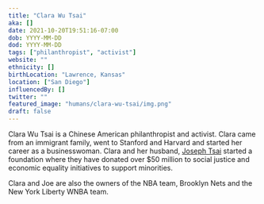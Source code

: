 ```yaml
---
title: "Clara Wu Tsai"
aka: []
date: 2021-10-20T19:51:16-07:00
dob: YYYY-MM-DD
dod: YYYY-MM-DD
tags: ["philanthropist", "activist"]
website: ""
ethnicity: []
birthLocation: "Lawrence, Kansas"
location: ["San Diego"]
influencedBy: []
twitter: ""
featured_image: "humans/clara-wu-tsai/img.png"
draft: false
---
```


Clara Wu Tsai is a Chinese American philanthropist and activist. Clara came from an immigrant family, went to Stanford and Harvard and started her career as a businesswoman. Clara and her husband, [Joseph Tsai](../joseph-tsai) started a foundation where they have donated over $50 million to social justice and economic equality initiatives to support minorities.

Clara and Joe are also the owners of the NBA team, Brooklyn Nets and the New York Liberty WNBA team.
